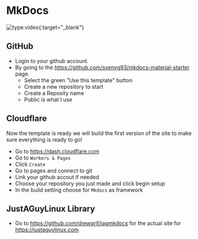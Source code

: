 # MkDocs

![type:video](https://www.youtube.com/embed/9V0NpLPXS-Y){:target="_blank"}

## GitHub
- Login to your github account.
- By going to the https://github.com/svenvg93/mkdocs-material-starter page.  
	- Select the green "Use this template" button
	- Create a new repository to start
	- Create a Reposity name
	- Public is what I use

## Cloudflare
Now the template is ready we will build the first version of the site to make sure everything is ready to go!

- Go to https://dash.cloudflare.com
- Go to `Workers & Pages`
- Click `Create`
- Go to pages and connect to git
- Link your github accout if needed
- Choose your repository you just made and click begin setup
- In the build setting choose for `Mkdocs` as framework

## JustAGuyLinux Library

- Go to https://github.com/drewgrif/jagmkdocs for the actual site for https://justaguylinux.com
